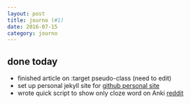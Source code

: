 ```yaml
---
layout: post
title: journo (#1)
date: 2016-07-15
category: journo
---
```



## done today

- finished article on :target pseudo-class (need to edit)
- set up personal jekyll site for [github personal site](http://btmbtm.github.io/)
- wrote quick script to show only cloze word on Anki [reddit](https://www.reddit.com/r/Anki/comments/4t6fpt/is_there_a_field_for_a_cloze_deletion_answer/d5f3s32/)
